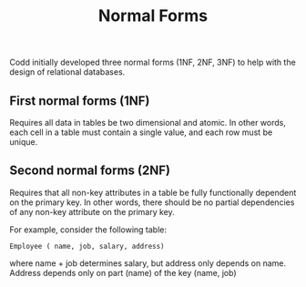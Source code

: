 ﻿---
tags:
- normal-forms
- database-design
- computing
title: Normal Forms
type: note
---
Codd initially developed three normal forms (1NF, 2NF, 3NF) to help with the design of relational databases.

## First normal forms (1NF)

Requires all data in tables be two dimensional and atomic. In other words, each cell in a table must contain a single value, and each row must be unique.

## Second normal forms (2NF)

Requires that all non-key attributes in a table be fully functionally dependent on the primary key. In other words, there should be no partial dependencies of any non-key attribute on the primary key.

For example, consider the following table:

```Employee ( name, job, salary, address)```

where name + job determines salary, but address only depends on name. Address depends only on part (name) of the key (name, job)